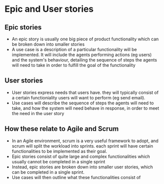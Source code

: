 # Epic and User stories

## Epic stories
-  An epic story is usually one big piece of product functionality which 
can be broken down into smaller stories
- A use case is a description of a particular functionality will be 
implemented. It will include the agents performing actions (eg users) 
and the system's behaviour, detailing the sequence of steps the agents 
will need to take in order to fulfill the goal of the functionality

## User stories
- User stories express needs that users have. they will typically 
consist of a certain functioniality users will want to perform (eg send 
email). 
- Use cases will describe the sequence of steps the agents will need to 
take, and how the system will need behave in response, in order to meet 
the need in the user story  

## How these relate to Agile and Scrum
- In an Agile environment, scrum is a very useful framework to adopt, 
and scrum will split the workload into sprints. each sprint will have 
certain functionalities to be implemented as their goal.
- Epic stories consist of quite large and complex functionalities which 
usually cannot be completed in a single sprint
- Instead, epic stories are broken down into smaller user stories, which 
can be completed in a single sprint.
- Use cases will then outline what these functionalities consist of
